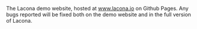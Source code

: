 The Lacona demo website, hosted at www.lacona.io on Github Pages. Any bugs reported will be fixed both on the demo website and in the full version of Lacona.

